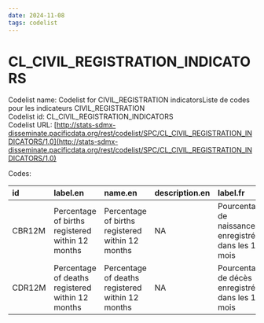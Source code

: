 ```yaml
---
date: 2024-11-08
tags: codelist
---
```


# CL_CIVIL_REGISTRATION_INDICATORS

Codelist name: Codelist for CIVIL_REGISTRATION indicatorsListe de codes pour les indicateurs CIVIL_REGISTRATION  
Codelist id: CL_CIVIL_REGISTRATION_INDICATORS  
Codelist URL: [http://stats-sdmx-disseminate.pacificdata.org/rest/codelist/SPC/CL_CIVIL_REGISTRATION_INDICATORS/1.0](http://stats-sdmx-disseminate.pacificdata.org/rest/codelist/SPC/CL_CIVIL_REGISTRATION_INDICATORS/1.0)  

Codes:  

|id     |label.en                                         |name.en                                          |description.en |label.fr                                                |name.fr                                                 |description.fr |
|:------|:------------------------------------------------|:------------------------------------------------|:--------------|:-------------------------------------------------------|:-------------------------------------------------------|:--------------|
|CBR12M |Percentage of births registered within 12 months |Percentage of births registered within 12 months |NA             |Pourcentage de naissances enregistrées dans les 12 mois |Pourcentage de naissances enregistrées dans les 12 mois |NA             |
|CDR12M |Percentage of deaths registered within 12 months |Percentage of deaths registered within 12 months |NA             |Pourcentage de décès enregistrés dans les 12 mois       |Pourcentage de décès enregistrés dans les 12 mois       |NA             |
